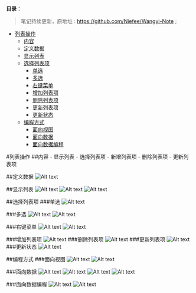 **目录**：

>笔记持续更新，原地址 : https://github.com/Niefee/Wangyi-Note ;

<ul>
<li><a href="#列表操作">列表操作</a><ul>
<li><a href="#内容">内容</a></li>
<li><a href="#定义数据">定义数据</a></li>
<li><a href="#显示列表">显示列表</a></li>
<li><a href="#选择列表项">选择列表项</a><ul>
<li><a href="#单选">单选</a></li>
<li><a href="#多选">多选</a></li>
<li><a href="#右键菜单">右键菜单</a></li>
<li><a href="#增加列表项">增加列表项</a></li>
<li><a href="#删除列表项">删除列表项</a></li>
<li><a href="#更新列表项">更新列表项</a></li>
<li><a href="#更新状态">更新状态</a></li>
</ul>
</li>
<li><a href="#编程方式">编程方式</a><ul>
<li><a href="#面向视图">面向视图</a></li>
<li><a href="#面向数据">面向数据</a></li>
<li><a href="#面向数据编程">面向数据编程</a></li>
</ul>
</li>
</ul>
</li>
</ul>
#列表操作
##内容
 - 显示列表
 - 选择列表项
 - 新增列表项
 - 删除列表项
 - 更新列表项

##定义数据
![Alt text](img/1436621663979.png)

##显示列表
![Alt text](img/1436621778809.png)
![Alt text](img/1436621807259.png)
![Alt text](img/1436621832804.png)

##选择列表项
###单选
![Alt text](img/1436621926984.png)

###多选
![Alt text](img/1436622125467.png)
![Alt text](img/1436622137535.png)

###右键菜单
![Alt text](img/1436622215270.png)
![Alt text](img/1436622240979.png)

###增加列表项
![Alt text](img/1436622297742.png)
###删除列表项
![Alt text](img/1436622348330.png)
###更新列表项
![Alt text](img/1436622386399.png)
###更新状态
![Alt text](img/1436622463303.png)

##编程方式
###面向视图
![Alt text](img/1436622583371.png)
![Alt text](img/1436622623927.png)

###面向数据
![Alt text](img/1436622653908.png)
![Alt text](img/1436622694749.png)
![Alt text](img/1436622705795.png)
![Alt text](img/1436622736789.png)

###面向数据编程
![Alt text](img/1436622909821.png)
![Alt text](img/1436622978156.png)
